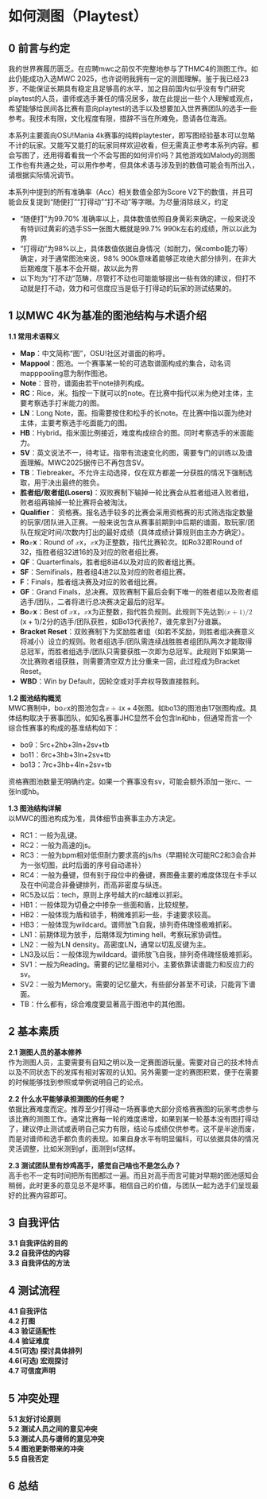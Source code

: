 <!DOCTYPE html>
<html>

<head>
  <meta charset="utf-8">
  <meta name="viewport" content="width=device-width, initial-scale=1.0">
  <title>How2playtest</title>
  <link rel="stylesheet" href="https://stackedit.io/style.css" />
</head>

<body class="stackedit">
  <div class="stackedit__html"><h1 id="如何测图（playtest）">如何测图（Playtest）</h1>
<h2 id="前言与约定">0 前言与约定</h2>
<p>我的世界赛履历匮乏。在应聘mwc之前仅不完整地参与了THMC4的测图工作。如此仍能成功入选MWC 2025，也许说明我拥有一定的测图理解。鉴于我已经23岁，不能保证长期具有稳定且足够高的水平，加之目前国内似乎没有专门研究playtest的人员，谱师或选手兼任的情况居多，故在此提出一些个人理解或观点，希望能够给民间各比赛有意向playtest的选手以及想要加入世界赛团队的选手一些参考。我技术有限，文化程度有限，措辞不当在所难免，恳请各位海涵。</p>
<p>本系列主要面向OSU!Mania 4k赛事的纯粹playtester，即写图经验基本可以忽略不计的玩家。又能写又能打的玩家同样欢迎收看，但无需真正参考本系列内容。都会写图了，还用得着看我一个不会写图的如何评价吗？其他游戏如Malody的测图工作也有共通之处，可以用作参考，但具体术语与涉及到的数值可能会有所出入，请根据实际情况调节。</p>
<p>本系列中提到的所有准确率（Acc）相关数值全部为Score V2下的数值，并且可能会反复提到“随便打”“打得动”“打不动”等字眼。为尽量消除歧义，约定</p>
<ul>
<li>“随便打”为99.70% 准确率以上，具体数值依照自身黄彩来确定。一般来说没有特训过黄彩的选手SS一张图大概就是99.7% 990k左右的成绩，所以以此为界</li>
<li>“打得动”为98%以上，具体数值依据自身情况（如耐力，保combo能力等）确定，对于通常图池来说，98% 900k意味着能够正攻绝大部分排列，在非大后期难度下基本不会开糊，故以此为界</li>
<li>以下均为“打不动”范畴，尽管打不动也可能能够提出一些有效的建议，但打不动就是打不动，效力和可信度应当是低于打得动的玩家的测试结果的。</li>
</ul>
<h2 id="以mwc-4k为基准的图池结构与术语介绍">1 以MWC 4K为基准的图池结构与术语介绍</h2>
<p><strong>1.1 常用术语释义</strong></p>
<ul>
<li><strong>Map</strong>：中文简称“图”，OSU!社区对谱面的称呼。</li>
<li><strong>Mappool</strong>：图池。一个赛事某一轮的可选取谱面构成的集合，动名词mapppooling意为制作图池。</li>
<li><strong>Note</strong>：音符，谱面由若干note排列构成。</li>
<li><strong>RC</strong>：Rice，米。指按一下就可以的note。在比赛中指代以米为绝对主体，主要考察选手打米能力的图。</li>
<li><strong>LN</strong>：Long Note，面。指需要按住和松手的长note。在比赛中指以面为绝对主体，主要考察选手吃面能力的图。</li>
<li><strong>HB</strong>：Hybrid。指米面比例接近，难度构成综合的图。同时考察选手的米面能力。</li>
<li><strong>SV</strong>：英文说法不一，待考证。指带有流速变化的图，需要专门的训练以及谱面理解。MWC2025据传已不再包含SV。</li>
<li><strong>TB</strong>：Tiebreaker。不允许主动选择，仅在双方都差一分获胜的情况下强制选取，用于决出最终的胜负。</li>
<li><strong>胜者组/败者组(Losers)</strong>：双败赛制下输掉一轮比赛会从胜者组进入败者组，败者组再输掉一轮比赛将会被淘汰。</li>
<li><strong>Qualifier</strong>： 资格赛。报名选手较多的比赛会采用资格赛的形式筛选指定数量的玩家/团队进入正赛。一般来说包含从赛事前期到中后期的谱面，取玩家/团队在规定时间/次数内打出的最好成绩（具体成绩计算规则由主办方确定）。</li>
<li><strong>Ro<span class="katex--inline"><span class="katex"><span class="katex-mathml"><math xmlns="http://www.w3.org/1998/Math/MathML"><semantics><mrow><mi>x</mi></mrow><annotation encoding="application/x-tex">x</annotation></semantics></math></span><span class="katex-html" aria-hidden="true"><span class="base"><span class="strut" style="height: 0.43056em; vertical-align: 0em;"></span><span class="mord mathnormal">x</span></span></span></span></span></strong>：Round of <span class="katex--inline"><span class="katex"><span class="katex-mathml"><math xmlns="http://www.w3.org/1998/Math/MathML"><semantics><mrow><mi>x</mi></mrow><annotation encoding="application/x-tex">x</annotation></semantics></math></span><span class="katex-html" aria-hidden="true"><span class="base"><span class="strut" style="height: 0.43056em; vertical-align: 0em;"></span><span class="mord mathnormal">x</span></span></span></span></span>，<span class="katex--inline"><span class="katex"><span class="katex-mathml"><math xmlns="http://www.w3.org/1998/Math/MathML"><semantics><mrow><mi>x</mi></mrow><annotation encoding="application/x-tex">x</annotation></semantics></math></span><span class="katex-html" aria-hidden="true"><span class="base"><span class="strut" style="height: 0.43056em; vertical-align: 0em;"></span><span class="mord mathnormal">x</span></span></span></span></span>为正整数，指代比赛轮次。如Ro32即Round of 32，指胜者组32进16的及对应的败者组比赛。</li>
<li><strong>QF</strong>：Quarterfinals，胜者组8进4以及对应的败者组比赛。</li>
<li><strong>SF</strong>：Semifinals，胜者组4进2以及对应的败者组比赛。</li>
<li><strong>F</strong>：Finals，胜者组决赛及对应的败者组比赛。</li>
<li><strong>GF</strong>：Grand Finals，总决赛。双败赛制下最后会剩下唯一的胜者组以及败者组选手/团队，二者将进行总决赛决定最后的冠军。</li>
<li><strong>Bo<span class="katex--inline"><span class="katex"><span class="katex-mathml"><math xmlns="http://www.w3.org/1998/Math/MathML"><semantics><mrow><mi>x</mi></mrow><annotation encoding="application/x-tex">x</annotation></semantics></math></span><span class="katex-html" aria-hidden="true"><span class="base"><span class="strut" style="height: 0.43056em; vertical-align: 0em;"></span><span class="mord mathnormal">x</span></span></span></span></span></strong>：Best of <span class="katex--inline"><span class="katex"><span class="katex-mathml"><math xmlns="http://www.w3.org/1998/Math/MathML"><semantics><mrow><mi>x</mi></mrow><annotation encoding="application/x-tex">x</annotation></semantics></math></span><span class="katex-html" aria-hidden="true"><span class="base"><span class="strut" style="height: 0.43056em; vertical-align: 0em;"></span><span class="mord mathnormal">x</span></span></span></span></span>，<span class="katex--inline"><span class="katex"><span class="katex-mathml"><math xmlns="http://www.w3.org/1998/Math/MathML"><semantics><mrow><mi>x</mi></mrow><annotation encoding="application/x-tex">x</annotation></semantics></math></span><span class="katex-html" aria-hidden="true"><span class="base"><span class="strut" style="height: 0.43056em; vertical-align: 0em;"></span><span class="mord mathnormal">x</span></span></span></span></span>为正整数，指代胜负规则。此规则下先达到<span class="katex--inline"><span class="katex"><span class="katex-mathml"><math xmlns="http://www.w3.org/1998/Math/MathML"><semantics><mrow><mo stretchy="false">(</mo><mi>x</mi><mo>+</mo><mn>1</mn><mo stretchy="false">)</mo><mi mathvariant="normal">/</mi><mn>2</mn></mrow><annotation encoding="application/x-tex">(x+1)/2</annotation></semantics></math></span><span class="katex-html" aria-hidden="true"><span class="base"><span class="strut" style="height: 1em; vertical-align: -0.25em;"></span><span class="mopen">(</span><span class="mord mathnormal">x</span><span class="mspace" style="margin-right: 0.222222em;"></span><span class="mbin">+</span><span class="mspace" style="margin-right: 0.222222em;"></span></span><span class="base"><span class="strut" style="height: 1em; vertical-align: -0.25em;"></span><span class="mord">1</span><span class="mclose">)</span><span class="mord">/2</span></span></span></span></span>分的选手/团队获胜，如Bo13代表抢7，谁先拿到7分谁赢。</li>
<li><strong>Bracket Reset</strong>：双败赛制下为奖励胜者组（如若不奖励，则胜者组决赛意义将减小）设立的规则。败者组选手/团队需连续战胜胜者组团队两次才能取得总冠军，而胜者组选手/团队只需要获胜一次即为总冠军。此规则下如果第一次比赛败者组获胜，则需要清空双方比分重来一回，此过程成为Bracket Reset。</li>
<li><strong>WBD</strong>：Win by Default，因轮空或对手弃权导致直接胜利。</li>
</ul>
<p><strong>1.2 图池结构概览</strong><br>
MWC赛制中，bo<span class="katex--inline"><span class="katex"><span class="katex-mathml"><math xmlns="http://www.w3.org/1998/Math/MathML"><semantics><mrow><mi>x</mi></mrow><annotation encoding="application/x-tex">x</annotation></semantics></math></span><span class="katex-html" aria-hidden="true"><span class="base"><span class="strut" style="height: 0.43056em; vertical-align: 0em;"></span><span class="mord mathnormal">x</span></span></span></span></span>的图池包含<span class="katex--inline"><span class="katex"><span class="katex-mathml"><math xmlns="http://www.w3.org/1998/Math/MathML"><semantics><mrow><mi>x</mi><mo>+</mo><mn>4</mn></mrow><annotation encoding="application/x-tex">x+4</annotation></semantics></math></span><span class="katex-html" aria-hidden="true"><span class="base"><span class="strut" style="height: 0.66666em; vertical-align: -0.08333em;"></span><span class="mord mathnormal">x</span><span class="mspace" style="margin-right: 0.222222em;"></span><span class="mbin">+</span><span class="mspace" style="margin-right: 0.222222em;"></span></span><span class="base"><span class="strut" style="height: 0.64444em; vertical-align: 0em;"></span><span class="mord">4</span></span></span></span></span>张图。如bo13的图池由17张图构成。具体结构取决于赛事团队，如知名赛事JHC显然不会包含ln和hb，但通常而言一个综合性赛事的构成的基准结构如下：</p>
<ul>
<li>bo9：5rc+2hb+3ln+2sv+tb</li>
<li>bo11：6rc+3hb+3ln+2sv+tb</li>
<li>bo13：7rc+3hb+4ln+2sv+tb</li>
</ul>
<p>资格赛图池数量无明确约定。如果一个赛事没有sv，可能会额外添加一张rc、一张ln或hb。</p>
<p><strong>1.3 图池结构详解</strong><br>
以MWC的图池构成为准，具体细节由赛事主办方决定。</p>
<ul>
<li>RC1：一般为乱键。</li>
<li>RC2：一般为高速的js。</li>
<li>RC3：一般为bpm相对低但耐力要求高的js/hs（早期轮次可能RC2和3会合并为一张切图，此时后面的序号自动递补）</li>
<li>RC4：一般为叠键，但有别于段位中的叠键，赛图叠主要的难度体现在卡手以及在中间混合非叠键排列，而高非密度与纵连。</li>
<li>RC5及以后：tech，原则上序号越大的rc越难以抓彩。</li>
<li>HB1：一般体现为切叠之中掺杂一些面和盾，比较规整。</li>
<li>HB2：一般体现为盾和锁手，稍微难抓彩一些，手速要求较高。</li>
<li>HB3：一般体现为wildcard。谱师放飞自我，排列奇伟瑰怪极难抓彩。</li>
<li>LN1：前期体现为放手，后期体现为timing hell，考察玩家协调性。</li>
<li>LN2：一般为LN density。高密度LN，通常以切乱反键为主。</li>
<li>LN3及以后：一般体现为wildcard。谱师放飞自我，排列奇伟瑰怪极难抓彩。</li>
<li>SV1：一般为Reading。需要的记忆量相对小，主要依靠读谱能力和反应力的sv。</li>
<li>SV2：一般为Memory。需要的记忆量大，有些部分甚至不可读，只能背下谱面。</li>
<li>TB：什么都有，综合难度要显著高于图池中的其他图。</li>
</ul>
<h2 id="基本素质">2 基本素质</h2>
<p><strong>2.1 测图人员的基本修养</strong><br>
作为测图人员，主要需要有自知之明以及一定赛图游玩量。需要对自己的技术特点以及不同状态下的发挥有相对客观的认知。另外需要一定的赛图积累，便于在需要的时候能够找到参照或举例说明自己的论点。</p>
<p><strong>2.2 什么水平能够承担测图的任务呢？</strong><br>
依据比赛难度而定。推荐至少打得动一场赛事绝大部分资格赛赛图的玩家考虑参与该比赛的测图工作。通常比赛每一轮的难度递增，如果到某一轮基本没有图打得动了，建议停止测试或表明自己实力有限，结论与成绩仅供参考。这不是半途而废，而是对谱师和选手都负责的表现。如果自身水平有明显偏科，可以依据具体的情况灵活调整，比如米测到gf，面测到sf这样。</p>
<p><strong>2.3 测试团队里有炒鸡高手，感觉自己啥也不是怎么办？</strong><br>
高手也不一定有时间把所有图都过一遍。而且对高手而言可能对早期的图池感知会稍弱，此时更多的意见总不是坏事。相信自己的价值，与团队一起为选手们呈现最好的比赛内容即可。</p>
<h2 id="自我评估">3 自我评估</h2>
<p><strong>3.1 自我评估的目的</strong><br>
<strong>3.2 自我评估的内容</strong><br>
<strong>3.3 自我评估的方法</strong></p>
<h2 id="测试流程">4 测试流程</h2>
<p><strong>4.1 自我评估</strong><br>
<strong>4.2 打图</strong><br>
<strong>4.3 验证适配性</strong><br>
<strong>4.4 验证难度</strong><br>
<strong>4.5(可选) 探讨具体排列</strong><br>
<strong>4.6(可选) 宏观探讨</strong><br>
<strong>4.7 可信度声明</strong></p>
<h2 id="冲突处理">5 冲突处理</h2>
<p><strong>5.1 友好讨论原则</strong><br>
<strong>5.2 测试人员之间的意见冲突</strong><br>
<strong>5.3 测试人员与谱师的意见冲突</strong><br>
<strong>5.4 图池更新带来的冲突</strong><br>
<strong>5.5 自我否定</strong></p>
<h2 id="总结">6 总结</h2>
</div>
</body>

</html>
